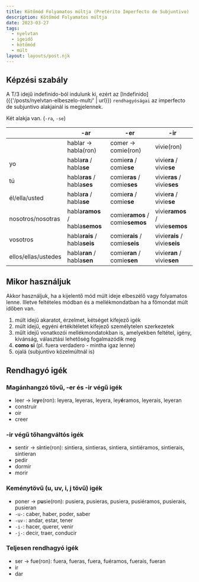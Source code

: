 ```yaml
---
title: Kötőmód Folyamatos múltja (Pretérito Imperfecto de Subjuntivo)
description: Kötőmód Folyamatos múltja
date: 2023-03-27
tags:
  - nyelvtan
  - igeidő
  - kötőmód
  - múlt
layout: layouts/post.njk
---
```


## Képzési szabály

A T/3 idejű indefinido-ból indulunk ki, ezért az [Indefinido]({{'/posts/nyelvtan-elbeszelo-mult/' | url}}) `rendhagyóságai` az imperfecto de subjuntivo alakjainál is megjelennek.

Két alakja van. (`-ra`, `-se`)

&nbsp;|-ar|-er|-ir
----|----|----|----
&nbsp;|hablar &rarr; habla(ron)|comer &rarr; comie(ron)|vivie(ron)
yo|habla**ra** / habla**se** | comie**ra** / comie**se** | vivie**ra** / vivie**se**
tú|habla**ras** / habla**ses** | comie**ras** / comie**ses** | vivie**ras** / vivie**ses**
él/ella/usted|habla**ra** / habla**se** | comie**ra** / comie**se** | vivie**ra** / vivie**se**
nosotros/nosotras|habla**ramos** / habla**semos** | comie**ramos** / comie**semos** | vivie**ramos** / vivie**semos**
vosotros|habla**rais** / habla**seis** | comie**rais** / comie**seis** | vivie**rais** / vivie**seis**
ellos/ellas/ustedes|habla**ran** / habla**sen** | comie**ran** / comie**sen** | vivie**ran** / vivie**sen**

## Mikor használjuk

Akkor használjuk, ha a kijelentő mód múlt ideje elbeszélő vagy folyamatos lenne.
Illetve feltételes módban és a mellékmondatban ha a főmondat múlt időben van.

1. múlt idejű akaratot, érzelmet, kétséget kifejező igék
1. múlt idejű, egyéni értékítéletet kifejező személytelen szerkezetek
1. műlt idejű vonatkozói mellékmondatokban is, amelyekben feltétel, igény, kívánság, választási lehetőség fogalmazódik meg
1. **como si** (pl. fuera verdadero - mintha igaz lenne)
1. ojalá (subjuntivo közelmúltnál is)

## Rendhagyó igék

### Magánhangzó tövű, -er és -ir végű igék

- leer &rarr; le**y**e(ron): leyera, leyeras, leyera, ley**é**ramos, leyerais, leyeran
- construir
- oir
- creer

### -ir végű tőhangváltós igék

- sentir &rarr; s**i**ntie(ron): sintiera, sintieras, sintiera, sintiéramos, sintierais, sintieran
- pedir
- dormir
- morir

### Keménytövű (u, uv, i, j tövű) igék

- poner &rarr; p**u**sie(ron): pusiera, pusieras, pusiera, pusiéramos, pusierais, pusieran
- `-u-`: caber, haber, poder, saber
- `-uv-`: andar, estar, tener
- `-i-`: hacer, querer, venir
- `-j-`: decir, traer, conducir

### Teljesen rendhagyó igék

- ser &rarr; fue(ron): fuera, fueras, fuera, fuéramos, fuerais, fueran
- ir
- dar
